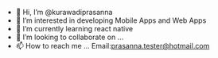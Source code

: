 - 👋 Hi, I’m @kurawadiprasanna
- 👀 I’m interested in developing Mobile Apps and Web Apps
- 🌱 I’m currently learning react native
- 💞️ I’m looking to collaborate on ...
- 📫 How to reach me ... Email:prasanna.tester@hotmail.com

<!---
kurawadiprasanna/kurawadiprasanna is a ✨ special ✨ repository because its `README.md` (this file) appears on your GitHub profile.
You can click the Preview link to take a look at your changes.
--->
